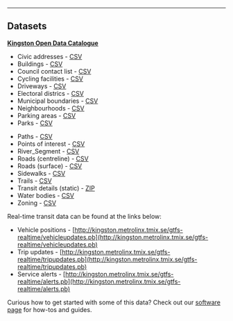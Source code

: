 ------------------------------------------

## Datasets

[**Kingston Open Data Catalogue**](https://www.cityofkingston.ca/explore/data-catalogue)

<div class="row">
    <div class="6u 12u$(medium)">
        <ul>
            <li>Civic addresses - <a href="/datasets/Civic_Address.csv">CSV</a></li>
            <li>Buildings - <a href="/datasets/Building.csv">CSV</a></li>
            <li>Council contact list - <a href="/datasets/Council_Contact_List.csv">CSV</a></li>
            <li>Cycling facilities - <a href="/datasets/Cycling_Facilities.csv">CSV</a></li>
            <li>Driveways - <a href="/datasets/Driveway.csv">CSV</a></li>
            <li>Electoral districs - <a href="/datasets/Electoral_District.csv">CSV</a></li>
            <li>Municipal boundaries - <a href="/datasets/Municipal_Boundary.csv">CSV</a></li>
            <li>Neighbourhoods - <a href="/datasets/Neighbourhood.csv">CSV</a></li>
            <li>Parking areas - <a href="/datasets/Parking_Area.csv">CSV</a></li>
            <li>Parks - <a href="/datasets/Park.csv">CSV</a></li>
        </ul>
    </div>
    <div class="6u 12u$(medium)">
        <ul>
            <li>Paths - <a href="/datasets/Path.csv">CSV</a></li>
            <li>Points of interest - <a href="/datasets/Point_of_Interest.csv">CSV</a></li>
            <li>River_Segment - <a href="/datasets/River_Segment.csv">CSV</a></li>
            <li>Roads (centreline) - <a href="/datasets/Road_Segment.csv">CSV</a></li>
            <li>Roads (surface) - <a href="/datasets/Road_Surface.csv">CSV</a></li>
            <li>Sidewalks - <a href="/datasets/Sidewalk.csv">CSV</a></li>
            <li>Trails - <a href="/datasets/Trail.csv">CSV</a></li>
            <li>Transit details (static) - <a href="/datasets/gtfs.zip">ZIP</a></li>
            <li>Water bodies - <a href="/datasets/Waterbody.csv">CSV</a></li>
            <li>Zoning - <a href="/datasets/Zoning_Consolidation.csv">CSV</a></li>
        </ul>
    </div>
</div>

Real-time transit data can be found at the links below:

* Vehicle positions - [http://kingston.metrolinx.tmix.se/gtfs-realtime/vehicleupdates.pb](http://kingston.metrolinx.tmix.se/gtfs-realtime/vehicleupdates.pb)
* Trip updates - [http://kingston.metrolinx.tmix.se/gtfs-realtime/tripupdates.pb](http://kingston.metrolinx.tmix.se/gtfs-realtime/tripupdates.pb)
* Service alerts - [http://kingston.metrolinx.tmix.se/gtfs-realtime/alerts.pb](http://kingston.metrolinx.tmix.se/gtfs-realtime/alerts.pb)

Curious how to get started with some of this data?
Check out our [software page](/software) for how-tos and guides.
